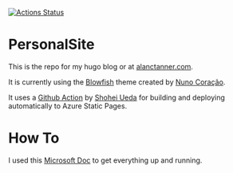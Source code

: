 
[![Actions Status](https://github.com/AlanTanner/PersonalSite/workflows/Azure%20Static%20Web%20Apps%20CI/CD/badge.svg)](https://github.com/AlanTanner/PersonalSite/actions)

# PersonalSite
This is the repo for my hugo blog or at [alanctanner.com](https://www.alanctanner.com). 

It is currently using the [Blowfish](https://github.com/nunocoracao/blowfish) theme created by [Nuno Coração](https://github.com/nunocoracao).

It uses a [Github Action](https://github.com/peaceiris/actions-hugo) by [Shohei Ueda](https://github.com/peaceiris) for building and deploying automatically to Azure Static Pages.

# How To
I used this [Microsoft Doc](https://docs.microsoft.com/en-us/azure/static-web-apps/publish-hugo) to get everything up and running.

